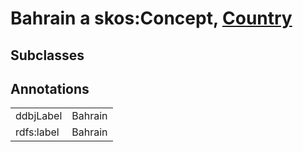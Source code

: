 # Bahrain a skos:Concept, [Country](/0.1/Country)

## Subclasses

## Annotations

|||
|-----|-----|
|ddbjLabel|Bahrain|
|rdfs:label|Bahrain|

